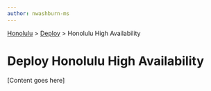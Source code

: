 ```yaml
---
author: nwashburn-ms
---
```


<a href="../overview.md">Honolulu</a> > <a href="../overview.md">Deploy</a> > Honolulu High Availability

# Deploy Honolulu High Availability

[Content goes here]